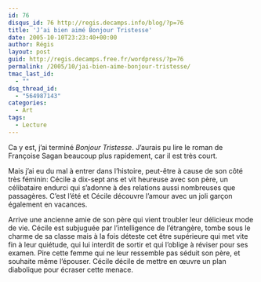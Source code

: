 ```yaml
---
id: 76
disqus_id: 76 http://regis.decamps.info/blog/?p=76
title: 'J’ai bien aimé Bonjour Tristesse'
date: 2005-10-10T23:23:40+00:00
author: Régis
layout: post
guid: http://regis.decamps.free.fr/wordpress/?p=76
permalink: /2005/10/jai-bien-aime-bonjour-tristesse/
tmac_last_id:
  - ""
dsq_thread_id:
  - "564987143"
categories:
  - Art
tags:
  - Lecture
---
```

Ca y est, j’ai terminé _Bonjour Tristesse_. J’aurais pu lire le roman de Françoise Sagan beaucoup plus rapidement, car il est très court.

Mais j’ai eu du mal à entrer dans l’histoire, peut-être à cause de son côté très féminin: Cécile a dix-sept ans et vit heureuse avec son père, un célibataire endurci qui s’adonne à des relations aussi nombreuses que passagères. C’est l’été et Cécile découvre l’amour avec un joli garçon également en vacances.

Arrive une ancienne amie de son père qui vient troubler leur délicieux mode de vie. Cécile est subjuguée par l’intelligence de l’étrangère, tombe sous le charme de sa classe mais à la fois déteste cet être supérieure qui met vite fin à leur quiétude, qui lui interdit de sortir et qui l’oblige à réviser pour ses examen. Pire cette femme qui ne leur ressemble pas séduit son père, et souhaite même l’épouser. Cécile décile de mettre en œuvre un plan diabolique pour écraser cette menace.
